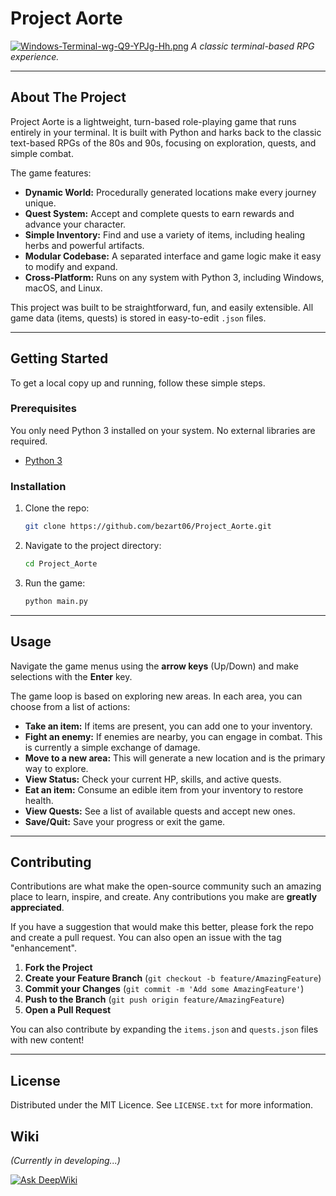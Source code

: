 # Project Aorte

[![Windows-Terminal-wg-Q9-YPJg-Hh.png](https://i.postimg.cc/XYfvcVs5/Windows-Terminal-wg-Q9-YPJg-Hh.png)](https://postimg.cc/YvSktwK2) 
*A classic terminal-based RPG experience.*

---

## About The Project

Project Aorte is a lightweight, turn-based role-playing game that runs entirely in your terminal. It is built with Python and harks back to the classic text-based RPGs of the 80s and 90s, focusing on exploration, quests, and simple combat.

The game features:
* **Dynamic World:** Procedurally generated locations make every journey unique.
* **Quest System:** Accept and complete quests to earn rewards and advance your character.
* **Simple Inventory:** Find and use a variety of items, including healing herbs and powerful artifacts.
* **Modular Codebase:** A separated interface and game logic make it easy to modify and expand.
* **Cross-Platform:** Runs on any system with Python 3, including Windows, macOS, and Linux.

This project was built to be straightforward, fun, and easily extensible. All game data (items, quests) is stored in easy-to-edit `.json` files.

---

## Getting Started

To get a local copy up and running, follow these simple steps.

### Prerequisites

You only need Python 3 installed on your system. No external libraries are required.
* [Python 3](https://www.python.org/downloads/)

### Installation

1.  Clone the repo:
    ```sh
    git clone https://github.com/bezart06/Project_Aorte.git
    ```
2.  Navigate to the project directory:
    ```sh
    cd Project_Aorte
    ```
3.  Run the game:
    ```sh
    python main.py
    ```

---

## Usage

Navigate the game menus using the **arrow keys** (Up/Down) and make selections with the **Enter** key.

The game loop is based on exploring new areas. In each area, you can choose from a list of actions:
* **Take an item:** If items are present, you can add one to your inventory.
* **Fight an enemy:** If enemies are nearby, you can engage in combat. This is currently a simple exchange of damage.
* **Move to a new area:** This will generate a new location and is the primary way to explore.
* **View Status:** Check your current HP, skills, and active quests.
* **Eat an item:** Consume an edible item from your inventory to restore health.
* **View Quests:** See a list of available quests and accept new ones.
* **Save/Quit:** Save your progress or exit the game.

---

## Contributing

Contributions are what make the open-source community such an amazing place to learn, inspire, and create. Any contributions you make are **greatly appreciated**.

If you have a suggestion that would make this better, please fork the repo and create a pull request. You can also open an issue with the tag "enhancement".

1.  **Fork the Project**
2.  **Create your Feature Branch** (`git checkout -b feature/AmazingFeature`)
3.  **Commit your Changes** (`git commit -m 'Add some AmazingFeature'`)
4.  **Push to the Branch** (`git push origin feature/AmazingFeature`)
5.  **Open a Pull Request**

You can also contribute by expanding the `items.json` and `quests.json` files with new content!

---

## License

Distributed under the MIT Licence. See `LICENSE.txt` for more information.

## Wiki

*(Currently in developing...)*

[![Ask DeepWiki](https://deepwiki.com/badge.svg)](https://deepwiki.com/bezart06/Project_Aorte)
